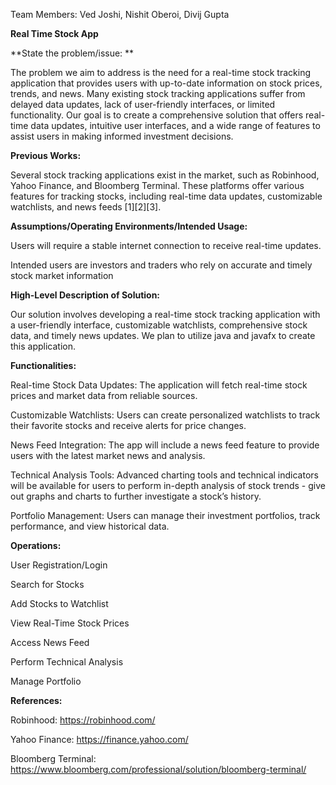 Team Members: Ved Joshi, Nishit Oberoi, Divij Gupta

 **Real Time Stock App**

**State the problem/issue: **

The problem we aim to address is the need for a real-time stock tracking application that provides users with up-to-date information on stock prices, trends, and news. Many existing stock tracking applications suffer from delayed data updates, lack of user-friendly interfaces, or limited functionality. Our goal is to create a comprehensive solution that offers real-time data updates, intuitive user interfaces, and a wide range of features to assist users in making informed investment decisions.

**Previous Works:**

Several stock tracking applications exist in the market, such as Robinhood, Yahoo Finance, and Bloomberg Terminal. These platforms offer various features for tracking stocks, including real-time data updates, customizable watchlists, and news feeds [1][2][3].

**Assumptions/Operating Environments/Intended Usage:**

Users will require a stable internet connection to receive real-time updates. 

Intended users are investors and traders who rely on accurate and timely stock market information

**High-Level Description of Solution:**

Our solution involves developing a real-time stock tracking application with a user-friendly interface, customizable watchlists, comprehensive stock data, and timely news updates. We plan to utilize java and javafx to create this application.

**Functionalities:**

Real-time Stock Data Updates: The application will fetch real-time stock prices and market data from reliable sources.

Customizable Watchlists: Users can create personalized watchlists to track their favorite stocks and receive alerts for price changes.

News Feed Integration: The app will include a news feed feature to provide users with the latest market news and analysis.

Technical Analysis Tools: Advanced charting tools and technical indicators will be available for users to perform in-depth analysis of stock trends - give out graphs and charts to further investigate a stock’s history.

Portfolio Management: Users can manage their investment portfolios, track performance, and view historical data.

**Operations:**

User Registration/Login

Search for Stocks

Add Stocks to Watchlist

View Real-Time Stock Prices

Access News Feed

Perform Technical Analysis

Manage Portfolio

**References:**

Robinhood: https://robinhood.com/

Yahoo Finance: https://finance.yahoo.com/

Bloomberg Terminal: https://www.bloomberg.com/professional/solution/bloomberg-terminal/
